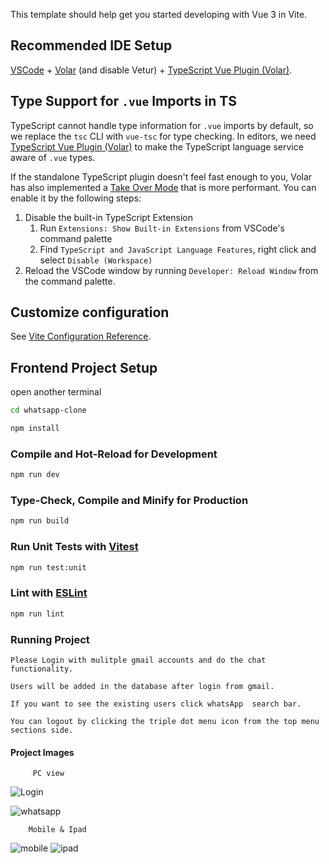 This template should help get you started developing with Vue 3 in Vite.

## Recommended IDE Setup

[VSCode](https://code.visualstudio.com/) + [Volar](https://marketplace.visualstudio.com/items?itemName=Vue.volar) (and disable Vetur) + [TypeScript Vue Plugin (Volar)](https://marketplace.visualstudio.com/items?itemName=Vue.vscode-typescript-vue-plugin).

## Type Support for `.vue` Imports in TS

TypeScript cannot handle type information for `.vue` imports by default, so we replace the `tsc` CLI with `vue-tsc` for type checking. In editors, we need [TypeScript Vue Plugin (Volar)](https://marketplace.visualstudio.com/items?itemName=Vue.vscode-typescript-vue-plugin) to make the TypeScript language service aware of `.vue` types.

If the standalone TypeScript plugin doesn't feel fast enough to you, Volar has also implemented a [Take Over Mode](https://github.com/johnsoncodehk/volar/discussions/471#discussioncomment-1361669) that is more performant. You can enable it by the following steps:

1. Disable the built-in TypeScript Extension
    1) Run `Extensions: Show Built-in Extensions` from VSCode's command palette
    2) Find `TypeScript and JavaScript Language Features`, right click and select `Disable (Workspace)`
2. Reload the VSCode window by running `Developer: Reload Window` from the command palette.

## Customize configuration

See [Vite Configuration Reference](https://vitejs.dev/config/).


## Frontend Project Setup
open another terminal
```sh
cd whatsapp-clone
```

```sh
npm install
```     

### Compile and Hot-Reload for Development

```sh
npm run dev
```

### Type-Check, Compile and Minify for Production

```sh
npm run build
```

### Run Unit Tests with [Vitest](https://vitest.dev/)

```sh
npm run test:unit
```

### Lint with [ESLint](https://eslint.org/)

```sh
npm run lint
```

### Running Project
    Please Login with mulitple gmail accounts and do the chat functionality.

    Users will be added in the database after login from gmail.

    If you want to see the existing users click whatsApp  search bar.
    
    You can logout by clicking the triple dot menu icon from the top menu sections side.

   #### Project Images
         PC view
![Login](https://github.com/banushanv/whatsapp-clone-web/assets/35912208/2b4861ea-94ac-4631-a213-a48d09652541)

![whatsapp](https://github.com/banushanv/whatsapp-clone-web/assets/35912208/2ce75311-ee99-4174-bc7d-856bf40dd08e)

        Mobile & Ipad
![mobile](https://github.com/banushanv/whatsapp-clone-web/assets/35912208/506d73d5-b28d-4523-b378-1a31640e19d8)  ![ipad](https://github.com/banushanv/whatsapp-clone-web/assets/35912208/2da90cac-0f0d-4902-b8b9-e74d4d212352)




